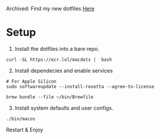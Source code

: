 Archived: Find my new dotfiles [Here](https://github.com/evanriley/dotfiles)
# Setup

1. Install the dotfiles into a bare repo.

```shell
curl -SL https://ecr.lol/macdots |  bash
```

2. Install dependecies and enable services

```shell
# For Apple Silicon
sudo softwareupdate --install-rosetta --agree-to-license

brew bundle --file ~/bin/Brewfile

```

3. Install system defaults and user configs.

```shell
./bin/macos
```

Restart & Enjoy
